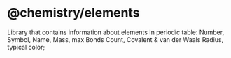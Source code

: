 # @chemistry/elements

Library that contains information about elements In periodic table: Number, Symbol, Name, Mass, max Bonds Count, Covalent & van der Waals Radius, typical color;
